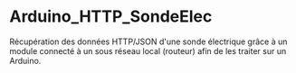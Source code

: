 # Arduino_HTTP_SondeElec
Récupération des données HTTP/JSON d'une sonde électrique grâce à un module connecté à un sous réseau local (routeur) afin de les traiter sur un Arduino.
